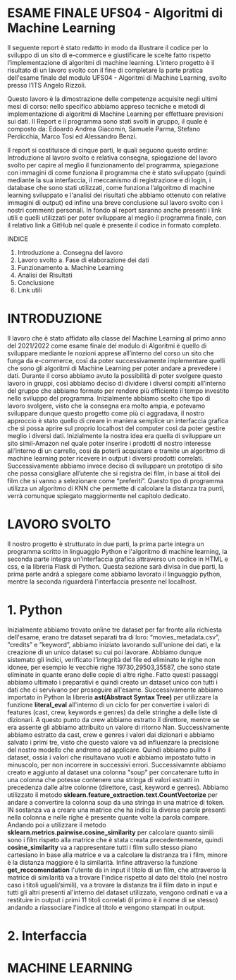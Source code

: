 
# ESAME FINALE UFS04 - Algoritmi di Machine Learning

Il seguente report è stato redatto in modo da illustrare il codice per lo sviluppo di un sito di e-commerce e giustificare le scelte fatto rispetto l’implementazione di algoritmi di machine learning. L'intero progetto è il risultato di un lavoro svolto con il fine di completare la parte pratica dell'esame finale del modulo UFS04 - Algoritmi di Machine Learning, svolto presso l’ITS Angelo Rizzoli.

Questo lavoro è la dimostrazione delle competenze acquisite negli ultimi mesi di corso: nello specifico abbiamo appreso tecniche e metodi di implementazione di algoritmi di Machine Learning per effettuare previsioni sui dati.
Il Report e il programma sono stati svolti in gruppo, il quale è composto da: Edoardo Andrea Giacomin, Samuele Parma, Stefano Perdicchia, Marco Tosi ed Alessandro Benzi.

Il report si costituisce di cinque parti, le quali seguono questo ordine: 
Introduzione al lavoro svolto e relativa consegna, 
spiegazione del lavoro svolto per capire al meglio il funzionamento del programma, 
spiegazione con immagini di come funziona il programma che è stato sviluppato (quindi mediante la sua interfaccia, il meccanismo di registrazione e di login, i database che sono stati utilizzati, come funziona l’algoritmo di machine learning sviluppato e l'analisi dei risultati che abbiamo ottenuto con relative immagini di output)
ed infine una breve conclusione sul lavoro svolto con i nostri commenti personali.
In fondo al report saranno anche presenti i link utili e quelli utilizzati per poter sviluppare al meglio il programma finale, con il relativo link a GitHub nel quale è presente il codice in formato completo.

INDICE

1.	Introduzione
  a.	Consegna del lavoro
2.	Lavoro svolto
  a.	Fase di elaborazione dei dati
3.	Funzionamento
  a.	Machine Learning
4.	Analisi dei Risultati
5.	Conclusione 
6.	Link utili

# INTRODUZIONE
Il lavoro che è stato affidato alla classe del Machine Learning al primo anno del 2021/2022 come esame finale del modulo di Algoritmi è quello di sviluppare 
mediante le nozioni apprese all’interno del corso un sito che funga da e-commerce, così da poter successivamente implementare quelli che sono gli algoritmi 
di Machine Learning per poter andare a prevedere i dati. Durante il corso abbiamo avuto la possibilità di poter svolgere questo lavoro in gruppi, 
così abbiamo deciso di dividere i diversi compiti all’interno del gruppo che abbiamo formato per rendere più efficiente il tempo investito nello sviluppo del 
programma. Inizialmente abbiamo scelto che tipo di lavoro svolgere, visto che la consegna era molto ampia, e potevamo sviluppare dunque questo progetto come più 
ci aggradava, il nostro approccio è stato quello di creare in maniera semplice un interfaccia grafica che si possa aprire sul proprio localhost del computer 
così da poter gestire meglio i diversi dati. Inizialmente la nostra idea era quella di sviluppare un sito simil-Amazon nel quale poter inserire i prodotti di nostro 
interesse all’interno di un carrello, cosi da poterli acquistare e tramite un algoritmo di machine learning poter ricevere in output i diversi prodotti correlati. 
Successivamente abbiamo invece deciso di sviluppare un prototipo di sito che possa consigliare all’utente che si registra dei film, in base ai titoli dei film che 
si vanno a selezionare come “preferiti”. Questo tipo di programma utilizza un algoritmo di KNN che permette di calcolare la distanza tra punti, verrà comunque 
spiegato maggiormente nel capitolo dedicato. 

# **LAVORO SVOLTO**
Il nostro progetto è strutturato in due parti, la prima parte integra un programma scritto in linguaggio Python e l'algoritmo di machine learning, la seconda parte integra un'interfaccia grafica attraverso un codice in HTML e css, e la libreria Flask di Python.
Questa sezione sarà divisa in due parti, la prima parte andrà a spiegare come abbiamo lavorato il linguaggio python, mentre la seconda riguarderà l'interfaccia presente nel localhost.
# 1. Python
Inizialmente abbiamo trovato online tre dataset per far fronte alla richiesta dell'esame, erano tre dataset separati tra di loro:  “movies_metadata.csv”, ”credits” e ”keyword”, abbiamo iniziato lavorando sull'unione dei dati, e la creazione di un unico dataset su cui poi lavorare. Abbiamo dunque sistemato gli indici, verificato l'integrità del file ed eliminato le righe non idonee, per esempio le vecchie righe 19730,29503,35587, che sono state eliminate in quante erano delle copie di altre righe. Fatto questi passaggi abbiamo ultimato i preparativi e quindi creato un dataset unico con tutti i dati che ci servivano per proseguire all'esame.
Successivamente abbiamo importato in Python la libreria **ast(Abstract Syntax Tree)** per utilizzare la funzione **literal_eval** all'interno di un ciclo for per convertire i valori di features (cast, crew, keywords e genres) da delle stringhe a delle liste di dizionari. A questo punto da crew abbiamo estratto il direttore, mentre se era assente gli abbiamo attribuito un valore di ritorno Nan. Successivamente abbiamo estratto da cast, crew e genres i valori dai dizionari e abbiamo salvato i primi tre, visto che questo valore va ad influenzare la precisione del nostro modello che andremo ad applicare.
Quindi abbiamo pulito il dataset, ossia i valori che risultavano vuoti e abbiamo impostato tutto in minuscolo, per non incorrere in successivi errori. Successivamnte abbiamo creato e aggiunto al dataset una colonna "soup" per concatenare tutto in una colonna che potesse contenere una stringa di valori estratti in precedenza dalle altre colonne (direttore, cast, keyword e genres). Abbiamo utilizzato il metodo **sklearn.feature_extraction.text.CountVectorize** per andare a convertire la colonna soup da una stringa in una matrice di token. IN sostanza va a creare una matrice che ha indici la diverse parole presenti nella colonna e nelle righe è presente quante volte la parola compare. Andando poi a utilizzare il metodo **sklearn.metrics.pairwise.cosine_similarity** per calcolare quanto simili sono i film rispeto alla matrice che è stata creata precedentemente, quindi **cosine_similarity** va a rappresentare tutti i film sullo stesso piano cartesiano in base alla matrice e va a calcolare la distranza tra i film, minore è la distanza maggiore è la similarità.
Infine attraverso la funzione **get_reccomendation** l'utente da in input il titolo di un film, che attraverso la matrice di similarità va a trovare l'indice rispetto al dato del titolo (nel nostro caso i titoli uguali/simili), va a trovare la distanza tra il film dato in input e tutti gli altri presenti al'interno del dataset utilizzato, vengono ordinati e va a restituire in output i primi 11 titoli correlati (il primo è il nome di se stesso) andando a riassociare l'indice al titolo e vengono stampati in output.

# 2. Interfaccia

# MACHINE LEARNING
